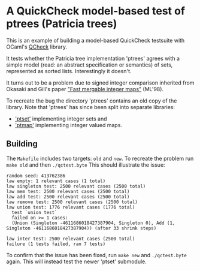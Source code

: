 A QuickCheck model-based test of ptrees (Patricia trees)
========================================================

This is an example of building a model-based QuickCheck testsuite with
OCaml's [QCheck](https://github.com/c-cube/qcheck/) library.

It tests whether the Patricia tree implementation 'ptrees' agrees with
a simple model (read: an abstract specification or semantics) of sets,
represented as sorted lists. Interestingly it doesn't.

It turns out to be a problem due to signed integer comparison
inherited from Okasaki and Gill's paper ["Fast mergable integer maps"](http://ittc.ku.edu/~andygill/papers/IntMap98.pdf) (ML'98).

To recreate the bug the directory 'ptrees' contains an old copy of the
library. Note that 'ptrees' has since been split into separate libraries:
  - ['ptset'](https://github.com/backtracking/ptset) implementing integer sets and
  - ['ptmap'](https://github.com/backtracking/ptmap) implementing integer valued maps.


Building
--------

The `Makefile` includes two targets: `old` and `new`.
To recreate the problem run `make old` and then `./qctest.byte`
This should illustrate the issue:

    random seed: 413762386
    law empty: 1 relevant cases (1 total)
    law singleton test: 2500 relevant cases (2500 total)
    law mem test: 2500 relevant cases (2500 total)
    law add test: 2500 relevant cases (2500 total)
    law remove test: 2500 relevant cases (2500 total)
    law union test: 1776 relevant cases (1776 total)
      test `union test`
      failed on >= 1 cases:
      (Union (Singleton -4611686018427387904, Singleton 0), Add (1, Singleton -4611686018427387904)) (after 33 shrink steps)
      
    law inter test: 2500 relevant cases (2500 total)
    failure (1 tests failed, ran 7 tests)


To confirm that the issue has been fixed, run `make new` and
`./qctest.byte` again. This will instead test the newer 'ptset' submodule.
